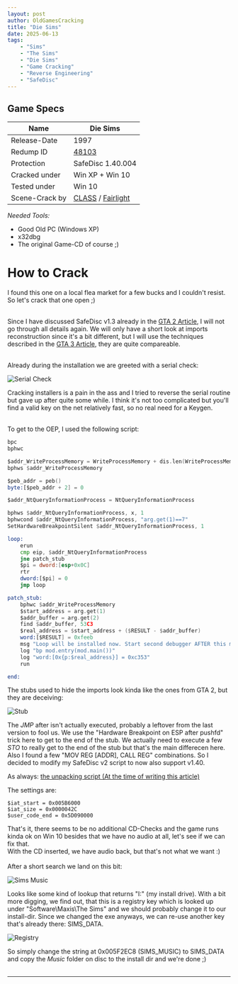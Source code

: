 ```yaml
---
layout: post
author: OldGamesCracking
title: "Die Sims"
date: 2025-06-13
tags:
    - "Sims"
    - "The Sims"
    - "Die Sims"
    - "Game Cracking"
    - "Reverse Engineering"
    - "SafeDisc"
---
```


## Game Specs

| Name | Die Sims |
| ------------- | ------------- |
| Release-Date | 1997 |
| Redump ID | [48103](http://redump.org/disc/48103/) |
| Protection | SafeDisc 1.40.004 |
| Cracked under | Win XP + Win 10 |
| Tested under | Win 10 |
| Scene-Crack by | [CLASS](https://www.nfohump.com/index.php?switchto=nfos&menu=quicknav&item=viewnfo&id=2821) / [Fairlight](https://www.nfohump.com/index.php?switchto=nfos&menu=quicknav&item=viewnfo&id=2822) |

*Needed Tools:*

- Good Old PC (Windows XP)
- x32dbg
- The original Game-CD of course ;)


# How to Crack

I found this one on a local flea market for a few bucks and I couldn't resist. So let's crack that one open ;)<br><br>

Since I have discussed SafeDisc v1.3 already in the [GTA 2 Article](/games/gta2), I will not go through all details again. We will only have a short look at imports reconstruction since it's a bit different, but I will use the techniques described in the [GTA 3 Article](/games/gta3), they are quite compareable.<br><br>

Already during the installation we are greeted with a serial check:

![Serial Check]({{site.url}}assets/sims/serial.png)

Cracking installers is a pain in the ass and I tried to reverse the serial routine but gave up after quite some while. I think it's not too complicated but you'll find a valid key on the net relatively fast, so no real need for a Keygen.<br><br>

To get to the OEP, I used the following script:

```asm
bpc
bphwc

$addr_WriteProcessMemory = WriteProcessMemory + dis.len(WriteProcessMemory)
bphws $addr_WriteProcessMemory

$peb_addr = peb()
byte:[$peb_addr + 2] = 0

$addr_NtQueryInformationProcess = NtQueryInformationProcess

bphws $addr_NtQueryInformationProcess, x, 1
bphwcond $addr_NtQueryInformationProcess, "arg.get(1)==7"
SetHardwareBreakpointSilent $addr_NtQueryInformationProcess, 1

loop:
	erun
	cmp eip, $addr_NtQueryInformationProcess
	jne patch_stub
	$pi = dword:[esp+0x0C]
	rtr
	dword:[$pi] = 0
	jmp loop

patch_stub:
	bphwc $addr_WriteProcessMemory
	$start_address = arg.get(1)
	$addr_buffer = arg.get(2)
	find $addr_buffer, 53C3
	$real_address = $start_address + ($RESULT - $addr_buffer)
	word:[$RESULT] = 0xfeeb
	msg "Loop will be installed now. Start second debugger AFTER this message and paste the commands shown in the logwindow. Then pause the program and execute the second script."
	log "bp mod.entry(mod.main())"
	log "word:[0x{p:$real_address}] = 0xc353"
	run

end:
```

The stubs used to hide the imports look kinda like the ones from GTA 2, but they are deceiving:

![Stub]({{site.url}}assets/sims/stub.png)

The _JMP_ after isn't actually executed, probably a leftover from the last version to fool us. We use the "Hardware Breakpoint on ESP after pushfd" trick here to get to the end of the stub. We actually need to execute a few _STO_ to really get to the end of the stub but that's the main differecen here. Also I found a few "MOV REG [ADDR], CALL REG" combinations. So I decided to modify my SafeDisc v2 script to now also support v1.40.

As always: [the unpacking script (At the time of writing this article)](https://github.com/OldGamesCracking/oldgamescracking.github.io/blob/666d33a0ecf176e6ac1f44e65e68ff75555fcd15/assets/safedisc/safedisc_import_fixer.txt)<br>

The settings are:

```
$iat_start = 0x005B6000
$iat_size = 0x0000042C
$user_code_end = 0x5D090000
```

That's it, there seems to be no additional CD-Checks and the game runs kinda ok on Win 10 besides that we have no audio at all, let's see if we can fix that.<br>
With the CD inserted, we have audio back, but that's not what we want :)<br><br>
After a short search we land on this bit:

![Sims Music]({{site.url}}assets/sims/sims_music.png)

Looks like some kind of lookup that returns "I:\" (my install drive). With a bit more digging, we find out, that this is a registry key which is looked up under "Software\Maxis\The Sims" and we should probably change it to our install-dir. Since we changed the exe anyways, we can re-use another key that's already there: SIMS\_DATA.

![Registry]({{site.url}}assets/sims/registry.png)

So simply change the string at 0x005F2EC8 (SIMS\_MUSIC) to SIMS\_DATA and copy the _Music_ folder on disc to the install dir and we're done ;)<br><br>

* * *
